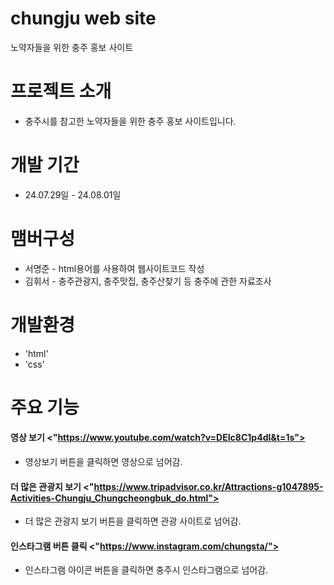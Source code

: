 # chungju web site
노약자들을 위한 충주 홍보 사이트

# 프로젝트 소개
- 충주시를 참고한 노약자들을 위한 충주 홍보 사이트입니다.

# 개발 기간
- 24.07.29일 - 24.08.01일

# 맴버구성
- 서명준 - html용어를 사용하여 웹사이트코드 작성
- 김휘서 - 충주관광지, 충주맛집, 충주산찾기 등 충주에 관한 자료조사

# 개발환경
- 'html'
- 'css'

# 주요 기능
#### 영상 보기 <"https://www.youtube.com/watch?v=DEIc8C1p4dI&t=1s">
- 영상보기 버튼을 클릭하면 영상으로 넘어감.
#### 더 많은 관광지 보기 <"https://www.tripadvisor.co.kr/Attractions-g1047895-Activities-Chungju_Chungcheongbuk_do.html">
- 더 많은 관광지 보기 버튼을 클릭하면 관광 사이트로 넘어감.
#### 인스타그램 버튼 클릭 <"https://www.instagram.com/chungsta/">
- 인스타그램 아이콘 버튼을 클릭하면 충주시 인스타그램으로 넘어감.
